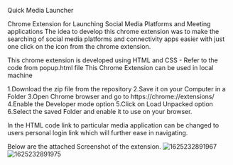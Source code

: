 Quick Media Launcher 

Chrome Extension for Launching Social Media Platforms and Meeting applications The idea to develop this chrome extension was to make the searching of social media platforms and connectivity apps easier with just one click on the icon from the chrome extension.

This chrome extension is developed using HTML and CSS - Refer to the code from popup.html file This Chrome Extension can be used in local machine

1.Download the zip file from the repository
2.Save it on your Computer in a Folder
3.Open Chrome browser and go to https://chrome://extensions/
4.Enable the Developer mode option
5.Click on Load Unpacked option
6.Select the saved Folder and enable it to use on your browser.


In the HTML code link to particular media application can be changed to users personal login link which will further ease in navigating.

Below are the attached Screenshot of the extension.
![1625232891967](https://user-images.githubusercontent.com/59816379/124418616-83fb5500-dd79-11eb-872f-cbeb0f469031.jpg)
![1625232891975](https://user-images.githubusercontent.com/59816379/124418637-907fad80-dd79-11eb-9fbe-ff9eb8ed64b8.jpg)
